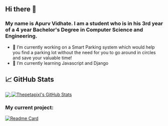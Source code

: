 ## Hi there 👋

<!--
**Thepetapixl/Thepetapixl** is a ✨ _special_ ✨ repository because its `README.md` (this file) appears on your GitHub profile.
-->

### My name is Apurv Vidhate. I am a student who is in his 3rd year of a 4 year Bachelor's Degree in Computer Science and Engineering.


- 🔭 I’m currently working on a Smart Parking system which would help you find a parking lot without the need for you to go around in circles and save your valuable time!
- 🌱 I’m currently learning Javascript and Django


## &#x1f4c8; GitHub Stats

<a href="https://github.com/Thepetapixl/Thepetapixl">
  <img align="center" src="https://github-readme-stats.vercel.app/api/top-langs/?username=Thepetapixl&hide=jupyter%20notebook,HTML&title_color=70a5fd&text_color=38bdae&icon_color=bf91f3&bg_color=1a1b27" />
</a>

<a href="https://github.com/Thepetapixl/Thepetapixl">
  <img align="center" src="https://github-readme-stats.vercel.app/api?username=Thepetapixl&show_icons=true&line_height=27&count_private=true&title_color=70a5fd&text_color=38bdae&icon_color=bf91f3&bg_color=1a1b27" alt="Thepetapixl's GitHub Stats" />
</a>

### My current project:

[![Readme Card](https://github-readme-stats.vercel.app/api/pin/?username=Thepetapixl&repo=Mini-Project-III&show_owner=True&theme=tokyonight)](https://github.com/Thepetapixl/Mini-Project-III)

